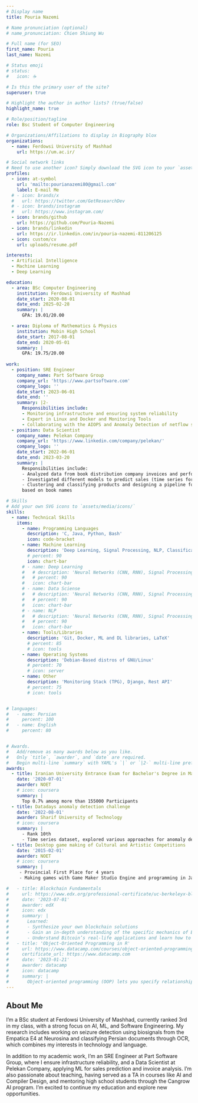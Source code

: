 ```yaml
---
# Display name
title: Pouria Nazemi

# Name pronunciation (optional)
# name_pronunciation: Chien Shiung Wu

# Full name (for SEO)
first_name: Pouria
last_name: Nazemi

# Status emoji
# status:
#   icon: ☕️

# Is this the primary user of the site?
superuser: true

# Highlight the author in author lists? (true/false)
highlight_name: true

# Role/position/tagline
role: Bsc Student of Computer Engineering

# Organizations/Affiliations to display in Biography blox
organizations:
  - name: Ferdowsi University of Mashhad
    url: https://um.ac.ir/

# Social network links
# Need to use another icon? Simply download the SVG icon to your `assets/media/icons/` folder.
profiles:
  - icon: at-symbol
    url: 'mailto:pourianazemi80@gmail.com'
    label: E-mail Me
  # - icon: brands/x
  #   url: https://twitter.com/GetResearchDev
  # - icon: brands/instagram
  #   url: https://www.instagram.com/
  - icon: brands/github
    url: https://github.com/Pouria-Nazemi
  - icon: brands/linkedin
    url: https://ir.linkedin.com/in/pouria-nazemi-811206125
  - icon: custom/cv
    url: uploads/resume.pdf

interests:
  - Artificial Intelligence
  - Machine Learning
  - Deep Learning

education:
  - area: BSc Computer Engineering
    institution: Ferdowsi University of Mashhad
    date_start: 2020-08-01
    date_end: 2025-02-28
    summary: |
      GPA: 19.01/20.00

  - area: Diploma of Mathematics & Physics
    institution: Mobin High School
    date_start: 2017-08-01
    date_end: 2020-05-01
    summary: |
      GPA: 19.75/20.00
      
work:
  - position: SRE Engineer
    company_name: Part Software Group
    company_url: 'https://www.partsoftware.com'
    company_logo: ''
    date_start: 2023-06-01
    date_end: ''
    summary: |2-
      Responsibilities include:
      - Monitoring infrastructure and ensuring system reliability
      - Expert in Linux and Docker and Monitoring Tools
      - Collaborating with the AIOPS and Anomaly Detection of netflow sub-team
  - position: Data Scientist
    company_name: Pelekan Company
    company_url: 'https://www.linkedin.com/company/pelekan/'
    company_logo: ''
    date_start: 2022-06-01
    date_end: 2023-03-20
    summary: |
      Responsibilities include:
      - Analyzed data from book distribution company invoices and performed feature engineering
      - Investigated different models to predict sales (time series forecasting, regression, etc.)
      - Clustering and classifying products and designing a pipeline for predicting the number of sales
      based on book names

# Skills
# Add your own SVG icons to `assets/media/icons/`
skills:
  - name: Technical Skills
    items:
      - name: Programming Languages
        description: 'C, Java, Python, Bash'
        icon: code-bracket
      - name: Machine Learning
        description: 'Deep Learning, Signal Processing, NLP, Classification and Clustering, Data Science'
        # percent: 90
        icon: chart-bar
      # - name: Deep Learning
      #   # description: 'Neural Networks (CNN, RNN), Signal Processing, NLP, Classification and Clustering, Data Science'
      #   # percent: 90
      #   icon: chart-bar
      # - name: Data Sciense
      #   # description: 'Neural Networks (CNN, RNN), Signal Processing, NLP, Classification and Clustering, Data Science'
      #   # percent: 90
      #   icon: chart-bar
      # - name: NLP
      #   # description: 'Neural Networks (CNN, RNN), Signal Processing, NLP, Classification and Clustering, Data Science'
      #   # percent: 90
      #   icon: chart-bar
      - name: Tools/Libraries
        description: 'Git, Docker, ML and DL libraries, LaTeX'
        # percent: 85
        # icon: tools
      - name: Operating Systems
        description: 'Debian-Based distros of GNU/Linux'
        # percent: 70
        # icon: server
      - name: Other
        description: 'Monitoring Stack (TPG), Django, Rest API'
        # percent: 75
        # icon: tools


# languages:
#   - name: Persian
#     percent: 100
#   - name: English
#     percent: 80


# Awards.
#   Add/remove as many awards below as you like.
#   Only `title`, `awarder`, and `date` are required.
#   Begin multi-line `summary` with YAML's `|` or `|2-` multi-line prefix and indent 2 spaces below.
awards:
  - title: Iranian University Entrance Exam for Bachelor's Degree in Mathematics (Konkur)
    date: '2020-07-01'
    awarder: NOET
    # icon: coursera
    summary: |
      Top 0.7% among more than 155000 Participants
  - title: Datadays anomaly detection challenge
    date: '2022-08-01'
    awarder: Sharif University of Technology
    # icon: coursera
    summary: |
      - Rank 10th
      - Time series dataset, explored various approaches for anomaly detection, final testing on withheld data and rank teams base on the result.
  - title: Desktop game making of Cultural and Artistic Competitions
    date: '2015-02-01'
    awarder: NOET
    # icon: coursera
    summary: |
     - Provincial First Place for 4 years
     - Making games with Game Maker Studio Engine and programming in JavaScript

#   - title: Blockchain Fundamentals
#     url: https://www.edx.org/professional-certificate/uc-berkeleyx-blockchain-fundamentals
#     date: '2023-07-01'
#     awarder: edX
#     icon: edx
#     summary: |
#       Learned:
#       - Synthesize your own blockchain solutions
#       - Gain an in-depth understanding of the specific mechanics of Bitcoin
#       - Understand Bitcoin’s real-life applications and learn how to attack and destroy Bitcoin, Ethereum, smart contracts and Dapps, and alternatives to Bitcoin’s Proof-of-Work consensus algorithm
#   - title: 'Object-Oriented Programming in R'
#     url: https://www.datacamp.com/courses/object-oriented-programming-with-s3-and-r6-in-r
#     certificate_url: https://www.datacamp.com
#     date: '2023-01-21'
#     awarder: datacamp
#     icon: datacamp
#     summary: |
#       Object-oriented programming (OOP) lets you specify relationships between functions and the objects that they can act on, helping you manage complexity in your code. This is an intermediate level course, providing an introduction to OOP, using the S3 and R6 systems. S3 is a great day-to-day R programming tool that simplifies some of the functions that you write. R6 is especially useful for industry-specific analyses, working with web APIs, and building GUIs.
---
```

## About Me
I’m a BSc student at Ferdowsi University of Mashhad, currently ranked 3rd in my class, with a strong focus on AI, ML, and Software Engineering. My research includes working on seizure detection using biosignals from the Empatica E4 at Neurosina and classifying Persian documents through OCR, which combines my interests in technology and language.

In addition to my academic work, I’m an SRE Engineer at Part Software Group, where I ensure infrastructure reliability, and a Data Scientist at Pelekan Company, applying ML for sales prediction and invoice analysis. I’m also passionate about teaching, having served as a TA in courses like AI and Compiler Design, and mentoring high school students through the Cangrow AI program. I’m excited to continue my education and explore new opportunities.